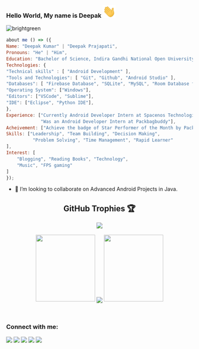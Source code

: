 ### Hello World, My name is Deepak <img src="https://github.com/ABSphreak/ABSphreak/blob/master/gifs/Hi.gif" width="35px"> 
![brightgreen](https://komarev.com/ghpvc/?username=deepak-prajapatii)<br/>


```js
about me () => ({
Name: "Deepak Kumar" | "Deepak Prajapati",
Pronouns: "He" | "Him",
Education: "Bachelor of Science, Indira Gandhi National Open University, New Delhi, India",
Technologies: {
"Technical skills" : [ "Android Development" ],
"Tools and Technologies": [ "Git", "Github", "Android Studio" ],
"Databases": [ "Firebase Database", "SQLite", "MySQL", "Room Database for Android" ]
"Operating System": ["Windows"],
"Editors": ["VSCode", "Sublime"],
"IDE": ["Eclipse", "Python IDE"],
},
Experience: ["Currently Android Developer Intern at Spacenos Technologies",
             "Was an Android Developer Intern at Packbagbuddy"],
Acheivement: ["Achieve the badge of Star Performer of the Month by PackBagBuddy."],
Skills: ["Leadership", "Team Building", "Decision Making",
          "Problem Solving", "Time Management", "Rapid Learner"
],
Interest: [
    "Blogging", "Reading Books", "Technology",
    "Music", "FPS gaming" 
]
});
```
- 👯 I’m looking to collaborate on Advanced Android Projects in Java.

 <h2> <summary align="center">GitHub Trophies 🏆</summary></h2>
<p align="center">
  <a href="https://github.com/ryo-ma/github-profile-trophy" target="_blank">
    <img src="https://github-profile-trophy.vercel.app/?username=deepak-prajapatii&theme=gruvbox"/>
  </a>
</p>

<p align="center">
  <a>
   <img height="180" width="160" src="https://github.com/deepak-prajapatii/deepak-prajapatii/blob/main/left.png">
   <img align="center" src="https://github-readme-streak-stats.herokuapp.com/?user=deepak-prajapatii&theme=dark&hide_border=true"/>
   <img height="180" width="160" src="https://github.com/Nitesh-thapliyal/deepak-prajapatii/blob/main/right.png">
</p>
<br/>
  
<!-- <h2><summary align="center">Github Stats 📈</summary></h2>
<p align="center">
<img align="center" src="https://github-readme-stats-omega-umber.vercel.app/api?username=Nitesh-thapliyal&show_icons=true&count_private=true&theme=radical">
</p>
<br>
<img align="left" height="300" width="300" src="https://github.com/Nitesh-thapliyal/Nitesh-thapliyal/blob/main/cool2.gif">
<br/> -->

### Connect with me:
[<img src="https://img.shields.io/badge/linkedin-%230077B5.svg?&style=for-the-badge&logo=linkedin&logoColor=white" />](https://www.linkedin.com/in/deepak-kumar13/)
[<img src = "https://img.shields.io/badge/twitter-%2320A1F1.svg?&style=for-the-badge&logo=twitter&logoColor=white">](https://twitter.com/deepkprajapatii)
[<img src="https://img.shields.io/badge/Stack_Overflow-FE7A16?style=for-the-badge&logo=stack-overflow&logoColor=white" />](https://stackoverflow.com/users/13491426/deepak-prajapati)
[<img src="https://img.shields.io/badge/medium-%23292929.svg?&style=for-the-badge&logo=medium&logoColor=white" />](https://medium.com/@deepak_prajapatii)
[<img src="https://img.shields.io/badge/Instagram-E4405F?style=for-the-badge&logo=instagram&logoColor=white" />](https://www.instagram.com/deepak_prajapatii/)


